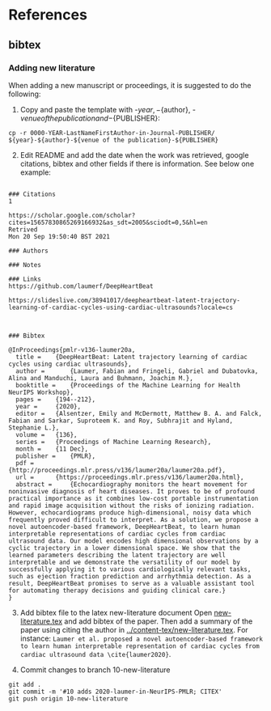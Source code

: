 # References 


## bibtex

### Adding new literature
When adding a new manuscript or proceedings, it is suggested to do the following:
1. Copy and paste the template with -${year}, -${author}, -${venue of the publication} and -${PUBLISHER}:
``` 
cp -r 0000-YEAR-LastNameFirstAuthor-in-Journal-PUBLISHER/ ${year}-${author}-${venue of the publication}-${PUBLISHER}
```

2. Edit README and add the date when the work was retrieved, google citations, bibtex and other fields if there is information. See below one example:
```  

### Citations
1

https://scholar.google.com/scholar?cites=15657830865269166932&as_sdt=2005&sciodt=0,5&hl=en
Retrived
Mon 20 Sep 19:50:40 BST 2021

### Authors 

### Notes

### Links 
https://github.com/laumerf/DeepHeartBeat

https://slideslive.com/38941017/deepheartbeat-latent-trajectory-learning-of-cardiac-cycles-using-cardiac-ultrasounds?locale=cs



### Bibtex 

@InProceedings{pmlr-v136-laumer20a,
  title = 	 {DeepHeartBeat: Latent trajectory learning of cardiac cycles using cardiac ultrasounds},
  author =       {Laumer, Fabian and Fringeli, Gabriel and Dubatovka, Alina and Manduchi, Laura and Buhmann, Joachim M.},
  booktitle = 	 {Proceedings of the Machine Learning for Health NeurIPS Workshop},
  pages = 	 {194--212},
  year = 	 {2020},
  editor = 	 {Alsentzer, Emily and McDermott, Matthew B. A. and Falck, Fabian and Sarkar, Suproteem K. and Roy, Subhrajit and Hyland, Stephanie L.},
  volume = 	 {136},
  series = 	 {Proceedings of Machine Learning Research},
  month = 	 {11 Dec},
  publisher =    {PMLR},
  pdf = 	 {http://proceedings.mlr.press/v136/laumer20a/laumer20a.pdf},
  url = 	 {https://proceedings.mlr.press/v136/laumer20a.html},
  abstract = 	 {Echocardiography monitors the heart movement for noninvasive diagnosis of heart diseases. It proves to be of profound practical importance as it combines low-cost portable instrumentation and rapid image acquisition without the risks of ionizing radiation. However, echocardiograms produce high-dimensional, noisy data which frequently proved difficult to interpret. As a solution, we propose a novel autoencoder-based framework, DeepHeartBeat, to learn human interpretable representations of cardiac cycles from cardiac ultrasound data. Our model encodes high dimensional observations by a cyclic trajectory in a lower dimensional space. We show that the learned parameters describing the latent trajectory are well interpretable and we demonstrate the versatility of our model by successfully applying it to various cardiologically relevant tasks, such as ejection fraction prediction and arrhythmia detection. As a result, DeepHeartBeat promises to serve as a valuable assistant tool for automating therapy decisions and guiding clinical care.}
}

```

3. Add bibtex file to the latex new-literature document
Open [new-literature.tex](new-literature.bib) and add bibtex of the paper. 
Then add a summary of the paper using citing the author in [../content-tex/new-literature.tex](../content-tex/new-literature.tex). 
For instance: `Laumer et al. proposed a novel autoencoder-based framework to learn human interpretable representation of cardiac cycles from cardiac ultrasound data \cite{laumer2020}`.

4. Commit changes to branch 10-new-literature 
```
git add .
git commit -m '#10 adds 2020-laumer-in-NeurIPS-PMLR; CITEX'
git push origin 10-new-literature  
```
